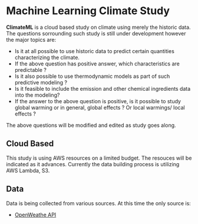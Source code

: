 # Machine Learning Climate Study

**ClimateML** is a cloud based study on climate using merely the historic data. The questions sorrounding such study is still under development however the major topics are:
  - Is it at all possible to use historic data to predict certain quantities characterizing the climate. 
  - If the above question has positive answer, which characteristics are predictable ?
  - Is it also possible to use thermodynamic models as part of such predictive modeling ?
  - Is it feasible to include the emission and other chemical ingredients data into the modeling?
  - If the answer to the above question is positive, is it possible to study global warming or in general, global effects ? Or local warmings/ local effects ?

The above questions will be modified and edited as study goes along.

## Cloud Based

This study is using AWS resources on a limited budget. The resouces will be indicated as it advances. Currently the data building process is utilizing AWS Lambda, S3.

## Data

Data is being collected from various sources. At this time the only source is:

* [OpenWeathe API](https://openweathermap.org/api)
